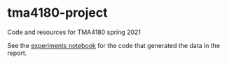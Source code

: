 # tma4180-project
Code and resources for TMA4180 spring 2021 


See the [experiments notebook](./experiments.ipynb) for the code that generated the data in the report.
